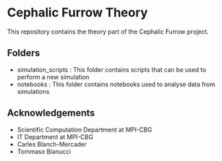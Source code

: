 # Cephalic Furrow Theory 

This repository contains the theory part of the Cephalic Furrow project. 

## Folders

- simulation_scripts : This folder contains scripts that can be used to perform a new simulation
- notebooks : This folder contains notebooks used to analyse data from simulations

## Acknowledgements
- Scientific Computation Department at MPI-CBG
- IT Department at MPI-CBG
- Carles Blanch-Mercader
- Tommaso Bianucci


